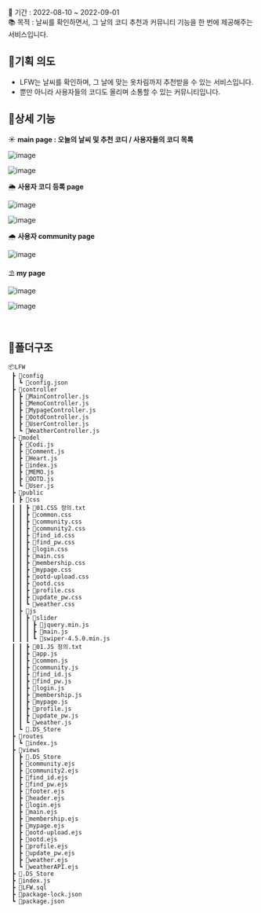📅  기간 : 2022-08-10 ~ 2022-09-01 <br>
📚  목적 : 날씨를 확인하면서, 그 날의 코디 추천과 커뮤니티 기능을 한 번에 제공해주는 서비스입니다.

## 📌기획 의도
- LFW는 날씨를 확인하며, 그 날에 맞는 옷차림까지 추천받을 수 있는 서비스입니다. <br>
- 뿐만 아니라 사용자들의 코디도 올리며 소통할 수 있는 커뮤니티입니다. <br>

</aside>

## 📌상세 기능
☀ **main page : 오늘의 날씨 및 추천 코디 / 사용자들의 코디 목록**
    
![image](https://user-images.githubusercontent.com/99241228/200561922-63560662-612b-4780-be53-d9dc91fa1cae.png)
    
![image](https://user-images.githubusercontent.com/99241228/200561967-5b67e978-8338-4a29-9ec9-5caa3af1e739.png)
    

🌦 **사용자 코디 등록 page**
    
![image](https://user-images.githubusercontent.com/99241228/200562022-d6f3cd8c-e0bd-4e59-b894-95d27ac76410.png)
    
![image](https://user-images.githubusercontent.com/99241228/200562078-8c19cbda-cc1f-419f-a0ac-e8394eae1345.png)
    
🌧 **사용자 community page**
    
![image](https://user-images.githubusercontent.com/99241228/200562120-8e88eae7-a811-48f1-860b-98a67bf66e49.png)

    
⛱ **my page**
    
![image](https://user-images.githubusercontent.com/99241228/200562152-b0f3abad-99a0-4993-bfdc-78d44f819ffb.png)
    
![image](https://user-images.githubusercontent.com/99241228/200562183-4d4f1cc9-768c-44d3-893f-0a6891975846.png)

<br>

## 📌폴더구조
```
📦LFW
 ┣ 📂config
 ┃ ┗ 📜config.json
 ┣ 📂controller
 ┃ ┣ 📜MainController.js
 ┃ ┣ 📜MemoController.js
 ┃ ┣ 📜MypageController.js
 ┃ ┣ 📜OotdController.js
 ┃ ┣ 📜UserController.js
 ┃ ┗ 📜WeatherController.js
 ┣ 📂model
 ┃ ┣ 📜Codi.js
 ┃ ┣ 📜Comment.js
 ┃ ┣ 📜Heart.js
 ┃ ┣ 📜index.js
 ┃ ┣ 📜MEMO.js
 ┃ ┣ 📜OOTD.js
 ┃ ┗ 📜User.js
 ┣ 📂public
 ┃ ┣ 📂css
 ┃ ┃ ┣ 📜01.CSS 정의.txt
 ┃ ┃ ┣ 📜common.css
 ┃ ┃ ┣ 📜community.css
 ┃ ┃ ┣ 📜community2.css
 ┃ ┃ ┣ 📜find_id.css
 ┃ ┃ ┣ 📜find_pw.css
 ┃ ┃ ┣ 📜login.css
 ┃ ┃ ┣ 📜main.css
 ┃ ┃ ┣ 📜membership.css
 ┃ ┃ ┣ 📜mypage.css
 ┃ ┃ ┣ 📜ootd-upload.css
 ┃ ┃ ┣ 📜ootd.css
 ┃ ┃ ┣ 📜profile.css
 ┃ ┃ ┣ 📜update_pw.css
 ┃ ┃ ┗ 📜weather.css
 ┃ ┣ 📂js
 ┃ ┃ ┣ 📂slider
 ┃ ┃ ┃ ┣ 📜jquery.min.js
 ┃ ┃ ┃ ┣ 📜main.js
 ┃ ┃ ┃ ┗ 📜swiper-4.5.0.min.js
 ┃ ┃ ┣ 📜01.JS 정의.txt
 ┃ ┃ ┣ 📜app.js
 ┃ ┃ ┣ 📜common.js
 ┃ ┃ ┣ 📜community.js
 ┃ ┃ ┣ 📜find_id.js
 ┃ ┃ ┣ 📜find_pw.js
 ┃ ┃ ┣ 📜login.js
 ┃ ┃ ┣ 📜membership.js
 ┃ ┃ ┣ 📜mypage.js
 ┃ ┃ ┣ 📜profile.js
 ┃ ┃ ┣ 📜update_pw.js
 ┃ ┃ ┗ 📜weather.js
 ┃ ┗ 📜.DS_Store
 ┣ 📂routes
 ┃ ┗ 📜index.js
 ┣ 📂views
 ┃ ┣ 📜.DS_Store
 ┃ ┣ 📜community.ejs
 ┃ ┣ 📜community2.ejs
 ┃ ┣ 📜find_id.ejs
 ┃ ┣ 📜find_pw.ejs
 ┃ ┣ 📜footer.ejs
 ┃ ┣ 📜header.ejs
 ┃ ┣ 📜login.ejs
 ┃ ┣ 📜main.ejs
 ┃ ┣ 📜membership.ejs
 ┃ ┣ 📜mypage.ejs
 ┃ ┣ 📜ootd-upload.ejs
 ┃ ┣ 📜ootd.ejs
 ┃ ┣ 📜profile.ejs
 ┃ ┣ 📜update_pw.ejs
 ┃ ┣ 📜weather.ejs
 ┃ ┗ 📜weatherAPI.ejs
 ┣ 📜.DS_Store
 ┣ 📜index.js
 ┣ 📜LFW.sql
 ┣ 📜package-lock.json
 ┗ 📜package.json
```